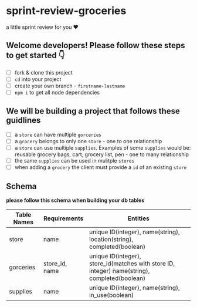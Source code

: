 # sprint-review-groceries
a little sprint review for you ♥️

## Welcome developers! Please follow these steps to get started 👇

- [ ] fork & clone this project 
- [ ] `cd` into your project 
- [ ] create your own branch - `firstname-lastname`
- [ ] `npm i` to get all node dependencies 

## We will be building a project that follows these guidlines

- [ ] a `store` can have multiple `gorceries` 
- [ ] a `grocery` belongs to only one `store` - one to one relationship
- [ ] a `store` can use multiple `supplies`. Examples of some `supplies` would be: reusable grocery bags, cart, grocery list, pen - one to many relationship 
- [ ] the same `supplies` can be used in mulitple `stores`
- [ ] when adding a `grocery` the client must provide a `id` of an existing `store`

## Schema 
**please follow this schema when building your db tables**

| Table Names | Requirements | Entities
| ------- | ---- | ---------- |
| store  | name | unique ID(integer), name(string), location(string), completed(boolean)  |
| gorceries | store_id, name | unique ID(integer), store_id(matches with store ID, integer) name(string), completed(boolean)  |
| supplies | name | unique ID(integer), name(string), in_use(boolean) |


